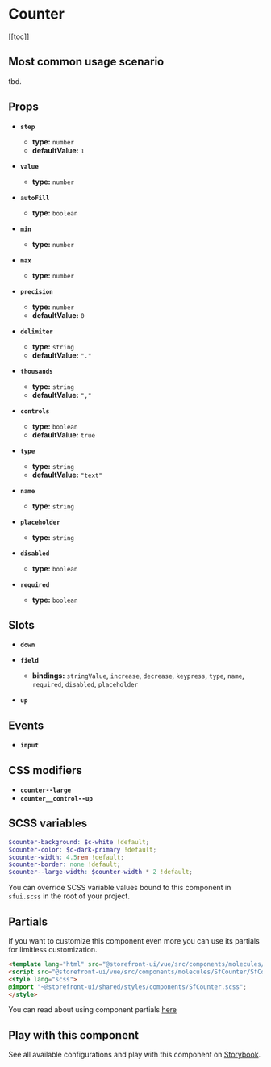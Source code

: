 # Counter

<!-- No Component description -->


[[toc]]


## Most common usage scenario

tbd.


## Props

- **`step`**
  - **type:** `number`
  - **defaultValue:** `1`

- **`value`**
  - **type:** `number`

- **`autoFill`**
  - **type:** `boolean`

- **`min`**
  - **type:** `number`

- **`max`**
  - **type:** `number`

- **`precision`**
  - **type:** `number`
  - **defaultValue:** `0`

- **`delimiter`**
  - **type:** `string`
  - **defaultValue:** `"."`

- **`thousands`**
  - **type:** `string`
  - **defaultValue:** `","`

- **`controls`**
  - **type:** `boolean`
  - **defaultValue:** `true`

- **`type`**
  - **type:** `string`
  - **defaultValue:** `"text"`

- **`name`**
  - **type:** `string`

- **`placeholder`**
  - **type:** `string`

- **`disabled`**
  - **type:** `boolean`

- **`required`**
  - **type:** `boolean`


## Slots

- **`down`**

- **`field`**
  - **bindings:** `stringValue`, `increase`, `decrease`, `keypress`, `type`, `name`, `required`, `disabled`, `placeholder`

- **`up`**


## Events

- **`input`**


## CSS modifiers

- **`counter--large`**
- **`counter__control--up`**


## SCSS variables

```scss
$counter-background: $c-white !default;
$counter-color: $c-dark-primary !default;
$counter-width: 4.5rem !default;
$counter-border: none !default;
$counter--large-width: $counter-width * 2 !default;
```

You can override SCSS variable values bound to this component in `sfui.scss` in the root of your project.


## Partials

If you want to customize this component even more you can use its partials for limitless customization.

```html
<template lang="html" src="@storefront-ui/vue/src/components/molecules/SfCounter/SfCounter.html"></template>
<script src="@storefront-ui/vue/src/components/molecules/SfCounter/SfCounter.js"></script>
<style lang="scss">
@import "~@storefront-ui/shared/styles/components/SfCounter.scss";
</style>
```

You can read about using component partials [here](docs.storefrontui.io/customization)


## Play with this component

See all available configurations and play with this component on <a href="https://storybook.storefrontui.io/?path=/story/">Storybook</a>.
